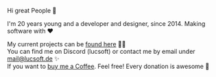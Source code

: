 Hi great People 👋

I'm 20 years young and a developer and designer, since 2014. Making software with ❤️

My current projects can be [found here](https://lucsoft.de) 👨‍💻 <br>
You can find me on Discord (lucsoft) or contact me by email under mail@lucsoft.de ✨ <br>
If you want to [buy me a Coffee](https://www.buymeacoffee.com/lucsoft). Feel free! Every donation is awesome 🦑
